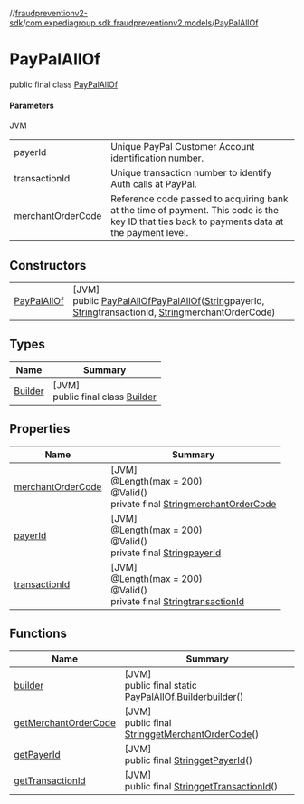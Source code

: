 //[fraudpreventionv2-sdk](../../../index.md)/[com.expediagroup.sdk.fraudpreventionv2.models](../index.md)/[PayPalAllOf](index.md)

# PayPalAllOf

public final class [PayPalAllOf](index.md)

#### Parameters

JVM

| | |
|---|---|
| payerId | Unique PayPal Customer Account identification number. |
| transactionId | Unique transaction number to identify Auth calls at PayPal. |
| merchantOrderCode | Reference code passed to acquiring bank at the time of payment. This code is the key ID that ties back to payments data at the payment level. |

## Constructors

| | |
|---|---|
| [PayPalAllOf](-pay-pal-all-of.md) | [JVM]<br>public [PayPalAllOf](index.md)[PayPalAllOf](-pay-pal-all-of.md)([String](https://docs.oracle.com/javase/8/docs/api/java/lang/String.html)payerId, [String](https://docs.oracle.com/javase/8/docs/api/java/lang/String.html)transactionId, [String](https://docs.oracle.com/javase/8/docs/api/java/lang/String.html)merchantOrderCode) |

## Types

| Name | Summary |
|---|---|
| [Builder](-builder/index.md) | [JVM]<br>public final class [Builder](-builder/index.md) |

## Properties

| Name | Summary |
|---|---|
| [merchantOrderCode](index.md#366392273%2FProperties%2F-173342751) | [JVM]<br>@Length(max = 200)<br>@Valid()<br>private final [String](https://docs.oracle.com/javase/8/docs/api/java/lang/String.html)[merchantOrderCode](index.md#366392273%2FProperties%2F-173342751) |
| [payerId](index.md#542259540%2FProperties%2F-173342751) | [JVM]<br>@Length(max = 200)<br>@Valid()<br>private final [String](https://docs.oracle.com/javase/8/docs/api/java/lang/String.html)[payerId](index.md#542259540%2FProperties%2F-173342751) |
| [transactionId](index.md#1378493163%2FProperties%2F-173342751) | [JVM]<br>@Length(max = 200)<br>@Valid()<br>private final [String](https://docs.oracle.com/javase/8/docs/api/java/lang/String.html)[transactionId](index.md#1378493163%2FProperties%2F-173342751) |

## Functions

| Name | Summary |
|---|---|
| [builder](builder.md) | [JVM]<br>public final static [PayPalAllOf.Builder](-builder/index.md)[builder](builder.md)() |
| [getMerchantOrderCode](get-merchant-order-code.md) | [JVM]<br>public final [String](https://docs.oracle.com/javase/8/docs/api/java/lang/String.html)[getMerchantOrderCode](get-merchant-order-code.md)() |
| [getPayerId](get-payer-id.md) | [JVM]<br>public final [String](https://docs.oracle.com/javase/8/docs/api/java/lang/String.html)[getPayerId](get-payer-id.md)() |
| [getTransactionId](get-transaction-id.md) | [JVM]<br>public final [String](https://docs.oracle.com/javase/8/docs/api/java/lang/String.html)[getTransactionId](get-transaction-id.md)() |
